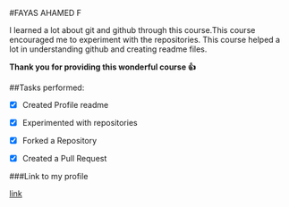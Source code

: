 #FAYAS AHAMED F

I learned a lot about git and github through this course.This course encouraged me to experiment with the repositories.
This course helped a lot in understanding github and creating readme files.

**Thank you for providing this wonderful course :+1:**

##Tasks performed:
- [x] Created Profile readme
- [x] Experimented with repositories
- [x] Forked a Repository
- [x] Created a Pull Request



###Link to my profile

[link](http://github.com/fayas1234)

